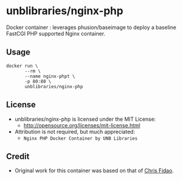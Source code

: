 # unblibraries/nginx-php
Docker container : leverages phusion/baseimage to deploy a baseline FastCGI PHP supported Nginx container.

## Usage
```
docker run \
       --rm \
       --name nginx-phpt \
       -p 80:80 \
       unblibraries/nginx-php
```

## License
- unblibraries/nginx-php is licensed under the MIT License:
  - http://opensource.org/licenses/mit-license.html
- Attribution is not required, but much appreciated:
  - `Nginx PHP Docker Container by UNB Libraries`

## Credit
- Original work for this container was based on that of [Chris Fidao](https://github.com/fideloper/docker-nginx-php).

